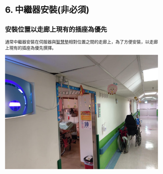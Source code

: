 # 6. 中繼器安裝\(非必須\)

## 安裝位置以走廊上現有的插座為優先

通常中繼器安裝在伺服器與[智慧墊](../kuai-su-an-qing.md)相對位置之間的走廊上，為了方便安裝，以走廊上現有的插座為優先撰擇。

![](../.gitbook/assets/image%20%284%29.png)

